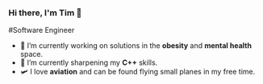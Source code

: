 ### Hi there, I'm Tim 👋

#Software Engineer

- 🔭 I’m currently working on solutions in the **obesity** and **mental health** space.
- 🌱 I’m currently sharpening my **C++** skills.
- 🛩 I love **aviation** and can be found flying small planes in my free time.

<!--
**fromtimwithcode/fromtimwithcode** is a ✨ _special_ ✨ repository because its `README.md` (this file) appears on your GitHub profile.

Here are some ideas to get you started:

- 🔭 I’m currently working on solutions
- 🌱 I’m currently learning ...
- 👯 I’m looking to collaborate on ...
- 🤔 I’m looking for help with ...
- 💬 Ask me about **aviation** and I'll never stop talking!
- 📫 How to reach me: ...
- 😄 Pronouns: ...
- ⚡ Fun fact: ...
-->
